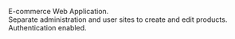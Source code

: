 E-commerce Web Application.  
  Separate administration and user sites to create and edit products.
    Authentication enabled.
 

